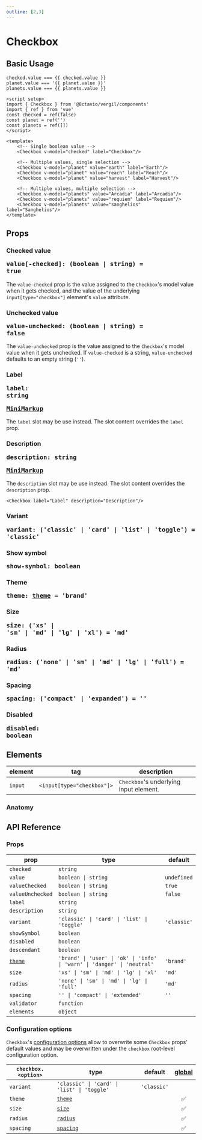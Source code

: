 ```yaml
---
outline: [2,3]
---
```


# Checkbox

<script setup>
import { Checkbox } from '@8ctavio/vergil/components'
import { useModel } from '@8ctavio/vergil'
const checked = useModel(false)
const planet = useModel('', {
    includeExposed: false,
    includeElements: false,
})
const planets = useModel([], {
    includeExposed: false,
    includeElements: false,
})
</script>

## Basic Usage

<Demo>
    <div class="col">
        <div class="row center">
            <Checkbox v-model="checked" label="Checkbox"/>
        </div>
        <div class="row center">
            <code>checked.value === {{ checked.value }}</code>
        </div>
        <div class="row center">
            <Checkbox v-model="planet" value="earth" label="Earth"/>
            <Checkbox v-model="planet" value="reach" label="Reach"/>
            <Checkbox v-model="planet" value="harvest" label="Harvest"/>
        </div>
        <div class="row center">
            <code>planet.value === '{{ planet.value }}'</code>
        </div>
        <div class="row center">
            <Checkbox v-model="planets" value="arcadia" label="Arcadia"/>
            <Checkbox v-model="planets" value="requiem" label="Requiem"/>
            <Checkbox v-model="planets" value="sanghelios" label="Sanghelios"/>
        </div>
        <div class="row center">
            <code>planets.value === {{ planets.value }}</code>
        </div>
    </div>
</Demo>

```vue
<script setup>
import { Checkbox } from '@8ctavio/vergil/components'
import { ref } from 'vue'
const checked = ref(false)
const planet = ref('')
const planets = ref([])
</script>

<template>
    <!-- Single boolean value -->
    <Checkbox v-model="checked" label="Checkbox"/>

    <!-- Multiple values, single selection -->
    <Checkbox v-model="planet" value="earth" label="Earth"/>
    <Checkbox v-model="planet" value="reach" label="Reach"/>
    <Checkbox v-model="planet" value="harvest" label="Harvest"/>

    <!-- Multiple values, multiple selection -->
    <Checkbox v-model="planets" value="Arcadia" label="Arcadia"/>
    <Checkbox v-model="planets" value="requiem" label="Requiem"/>
    <Checkbox v-model="planets" value="sanghelios" label="Sanghelios"/>
</template>
```

## Props

### Checked value <Badge><pre>value[-checked]: (boolean | string) = true</pre></Badge>

The `value-checked` prop is the value assigned to the `Checkbox`'s model value when it gets checked, and the value of the underlying `input[type="checkbox"]` element's `value` attribute.

### Unchecked value <Badge><pre>value-unchecked: (boolean | string) = false</pre></Badge>

The `value-unchecked` prop is the value assigned to the `Checkbox`'s model value when it gets unchecked. If `value-checked` is a string, `value-unchecked` defaults to an empty string (`''`).

### Label <Badge><pre>label: string</pre></Badge> <Badge><pre>[MiniMarkup](/mini-markup)</pre></Badge>

The `label` slot may be use instead. The slot content overrides the `label` prop.

### Description <Badge><pre>description: string</pre></Badge> <Badge><pre>[MiniMarkup](/mini-markup)</pre></Badge>

The `description` slot may be use instead. The slot content overrides the `description` prop.

```vue
<Checkbox label="Label" description="Description"/>
```

<Demo>
    <Checkbox label="Label" description="Description"/>
</Demo>

### Variant <Badge><pre>variant: ('classic' | 'card' | 'list' | 'toggle') = 'classic'</pre></Badge>

<Demo>
    <div class="col starts">
        <div class="row center">
            <Checkbox variant="classic" label="Classic"/>
            <Checkbox variant="card" label="Card"/>
            <Checkbox variant="list" label="List"/>
            <Checkbox variant="toggle" label="Toggle"/>
        </div>
        <div class="row center">
            <Checkbox variant="classic" label="Classic" description="Description"/>
            <Checkbox variant="card" label="Card" description="Description"/>
            <Checkbox variant="list" label="List" description="Description"/>
            <Checkbox variant="toggle" label="Toggle" description="Description"/>
        </div>
    </div>
</Demo>

### Show symbol <Badge><pre>show-symbol: boolean</pre></Badge>

<Demo>
    <div class="col starts">
        <div class="row center">
            <Checkbox show-symbol variant="card" label="Card"/>
            <Checkbox show-symbol variant="list" label="List"/>
            <Checkbox show-symbol variant="toggle" label="Toggle"/>
        </div>
        <div class="row center">
            <Checkbox show-symbol variant="card" label="Card" description="Description"/>
            <Checkbox show-symbol variant="list" label="List" description="Description"/>
            <Checkbox show-symbol variant="toggle" label="Toggle" description="Description"/>
        </div>
    </div>
</Demo>

### Theme <Badge><pre>theme: [theme](/theme#the-theme-prop) = 'brand'</pre></Badge>

<Demo>
    <Checkbox theme="brand" label="Brand" checked/>
    <Checkbox theme="user" label="User"/>
    <Checkbox theme="ok" label="Ok"/>
    <Checkbox theme="info" label="Info"/>
    <Checkbox theme="warn" label="Warn"/>
    <Checkbox theme="danger" label="Danger"/>
    <Checkbox theme="neutral" label="Neutral"/>
</Demo>

### Size <Badge><pre>size: ('xs' | 'sm' | 'md' | 'lg' | 'xl') = 'md'</pre></Badge>

<Demo>
    <Checkbox size="xs" label="Extra Small"/>
    <Checkbox size="sm" label="Small"/>
    <Checkbox size="md" label="Medium"/>
    <Checkbox size="lg" label="Large"/>
    <Checkbox size="xl" label="Extra Large"/>
</Demo>

### Radius <Badge><pre>radius: ('none' | 'sm' | 'md' | 'lg' | 'full') = 'md'</pre></Badge>

<Demo>
    <Checkbox radius="none" label="None"/>
    <Checkbox radius="sm" label="Small"/>
    <Checkbox radius="md" label="Medium"/>
    <Checkbox radius="lg" label="Large"/>
    <Checkbox radius="full" label="Full"/>
</Demo>

### Spacing <Badge><pre>spacing: ('compact' | 'expanded') = ''</pre></Badge>

<Demo>
    <div class="col">
        <div class="row center">
            <Checkbox size="xs" spacing="compact" label="Compact"/>
            <Checkbox size="xs" label="Default"/>
            <Checkbox size="xs" spacing="expanded" label="Expanded"/>
        </div>
        <div class="row center">
            <Checkbox size="sm" spacing="compact" label="Compact"/>
            <Checkbox size="sm" label="Default"/>
            <Checkbox size="sm" spacing="expanded" label="Expanded"/>
        </div>
        <div class="row center">
            <Checkbox size="md" spacing="compact" label="Compact"/>
            <Checkbox size="md" label="Default"/>
            <Checkbox size="md" spacing="expanded" label="Expanded"/>
        </div>
        <div class="row center">
            <Checkbox size="lg" spacing="compact" label="Compact"/>
            <Checkbox size="lg" label="Default"/>
            <Checkbox size="lg" spacing="expanded" label="Expanded"/>
        </div>
        <div class="row center">
            <Checkbox size="xl" spacing="compact" label="Compact"/>
            <Checkbox size="xl" label="Default"/>
            <Checkbox size="xl" spacing="expanded" label="Expanded"/>
        </div>
    </div>
</Demo>

### Disabled <Badge><pre>disabled: boolean</pre></Badge>

<Demo>
    <div class="col center">
        <div class="row center">
            <Checkbox disabled label="Disabled" variant="classic" checked/>
            <Checkbox disabled label="Disabled" variant="classic"/>
        </div>
        <div class="row center">
            <Checkbox disabled label="Disabled" variant="card" checked/>
            <Checkbox disabled label="Disabled" variant="card"/>    
        </div>
        <div class="row center">
            <Checkbox disabled label="Disabled" variant="toggle" checked/>
            <Checkbox disabled label="Disabled" variant="toggle"/>    
        </div>
        <div class="row center">
            <Checkbox disabled label="Disabled" variant="list" checked/>
            <Checkbox disabled label="Disabled" variant="list"/>    
        </div>
    </div>
</Demo>

## Elements

| element | tag | description |
| ---- | ---- | ------- |
| `input` | `<input[type="checkbox"]>` | `Checkbox`'s underlying input element. |

### Anatomy

<Demo>
    <Anatomy tag="label" classes="checkbox">
        <Anatomy tag='input[type="checkbox"]'/>
        <Anatomy tag="span" classes="toggle-button">
            <Anatomy tag="svg" classes="toggle-check"/>
        </Anatomy>
        <Anatomy tag="p" classes="toggle-label">
            <Anatomy tag='slot name="default"'/>
        </Anatomy>
        <Anatomy tag="p" classes="toggle-description">
            <Anatomy tag='slot name="description"'/>
        </Anatomy>
    </Anatomy>
</Demo>

## API Reference

### Props

| prop | type | default |
| ---- | ---- | ------- |
| `checked` | `string` | |
| `value` | `boolean \| string` | `undefined` |
| `valueChecked` | `boolean \| string` | `true` |
| `valueUnchecked` | `boolean \| string` | `false` |
| `label` | `string` | |
| `description` | `string` | |
| `variant` | `'classic' \| 'card' \| 'list' \| 'toggle'` | `'classic'` |
| `showSymbol` | `boolean` | |
| `disabled` | `boolean` | |
| `descendant` | `boolean` | |
| [`theme`](/theme#the-theme-prop) | `'brand' \| 'user' \| 'ok' \| 'info' \| 'warn' \| 'danger' \| 'neutral'` | `'brand'` |
| `size` | `'xs' \| 'sm' \| 'md' \| 'lg' \| 'xl'` | `'md'` |
| `radius` | `'none' \| 'sm' \| 'md' \| 'lg' \| 'full'` | `'md'` |
| `spacing` | `'' \| 'compact' \| 'extended'` | `''` |
| `validator` | `function` | |
| `elements` | `object` | |

### Configuration options

`Checkbox`'s [configuration options](/configuration) allow to overwrite some `Checkbox` props' default values and may be overwritten under the `checkbox` root-level configuration option.

| `checkbox.<option>` | type | default | [global](/configuration#global-configuration-options) |
| ------------------- | ---- | ------- | :------: |
| `variant` | `'classic' \| 'card' \| 'list' \| 'toggle'` | `'classic'` | |
| `theme` | [`theme`](/theme#the-theme-prop) | | ✅ |
| `size` | [`size`](/theme#the-size-prop) | | ✅ |
| `radius` | [`radius`](/theme#the-radius-prop) | | ✅ |
| `spacing` | [`spacing`](/theme#the-spacing-prop) | | ✅ |